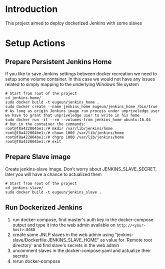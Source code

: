 # Introduction
This project aimed to deploy dockerized Jenkins with some slaves

# Setup Actions
## Prepare Persistent Jenkins Home
If you like to save Jenkins settings between docker recreation we need to setup some volume container. In this case we would not have any issues related to simply mapping to the underlying Windows file system
```
# Start from root of the project
cd jenkins-home/
sudo docker build -t eugeun/jenkins_home .
sudo docker create --name jenkins_home eugeun/jenkins_home /bin/true
# As long as origin Jenkins image run process under unpriveledge user we have to grant that unpriveledge user to write in his home
sudo docker run -it --rm --volumes-from jenkins_home ubuntu:16.04
# Run in the container the commands:
root@f8a422804be1:/# mkdir /var/lib/jenkins/home
root@f8a422804be1:/# chown 1000 /var/lib/jenkins/home
root@f8a422804be1:/# chgrp 1000 /var/lib/jenkins/home
root@f8a422804be1:/# exit

```
## Prepare Slave image
Create jenkins-slave image. Don't worry about JENKINS_SLAVE_SECRET, later you will have a chance to actualized them
```
# Start from root of the project
cd jenkins-slave/
sudo docker build -t eugeun/jenkins_slave .
```
## Run Dockerized Jenkins
1. run docker-compose, find master's auth key in the docker-compose output and type it into the web admin available on `http://<your-host>:8080`
2. create some JNLP slaves in the web admin using "jenkins-slave/Dockerfile:JENKINS_SLAVE_HOME" as value for 'Remote root directory' and find slave's secrets in the web admin
3. uncomment slaves in the docker-compose.yaml and actualize their secrets
3. rerun docker-compose
